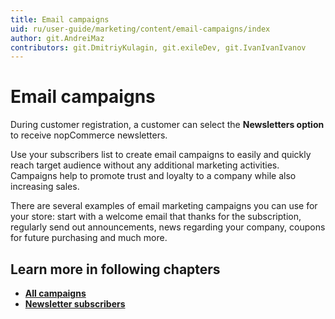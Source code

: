 ```yaml
---
title: Email campaigns
uid: ru/user-guide/marketing/content/email-campaigns/index
author: git.AndreiMaz
contributors: git.DmitriyKulagin, git.exileDev, git.IvanIvanIvanov
---
```


# Email campaigns

During customer registration, a customer can select the **Newsletters option** to receive nopCommerce newsletters.

Use your subscribers list to create email campaigns to easily and quickly reach target audience without any additional marketing activities. Campaigns help to promote trust and loyalty to a company while also increasing sales.

There are several examples of email marketing campaigns you can use for your store: start with a welcome email that thanks for the subscription,  regularly send out announcements,  news regarding your company, coupons for future purchasing and much more.

## Learn more in following chapters

- **[All campaigns](xref:en/user-guide/marketing/content/email-campaigns/all-campaigns)**
- **[Newsletter subscribers](xref:en/user-guide/marketing/content/email-campaigns/newsletter-subscribers)**
